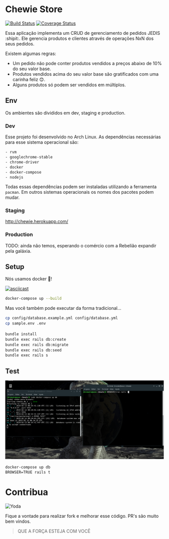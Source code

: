 # Chewie Store

[![Build Status](https://travis-ci.org/brunats/chewie.svg?branch=master)](https://travis-ci.org/brunats/chewie)
[![Coverage Status](https://coveralls.io/repos/github/brunats/chewie/badge.svg?branch=master)](https://coveralls.io/github/brunats/chewie?branch=master)

Essa aplicação implementa um CRUD de gerenciamento de pedidos JEDIS :shipit:. Ele gerencia produtos e clientes através de operações NxN dos seus pedidos.

Existem algumas regras:
 - Um pedido não pode conter produtos vendidos a preços abaixo de 10% do seu valor base.
 - Produtos vendidos acima do seu valor base são gratificados com uma carinha feliz :blush:.
 - Alguns produtos só podem ser vendidos em múltiplos.

## Env

Os ambientes são divididos em dev, staging e production.

### Dev
Esse projeto foi desenvolvido no Arch Linux. As dependências necessárias para esse sistema operacional são:

```
- rvm
- googlechrome-stable
- chrome-driver
- docker
- docker-compose
- nodejs
```

Todas essas dependências podem ser instaladas utilizando a ferramenta `pacman`. Em outros sistemas operacionais os nomes dos pacotes podem mudar.

### Staging

http://chewie.herokuapp.com/

### Production

TODO: ainda não temos, esperando o comércio com a Rebelião expandir pela galáxia.

## Setup

Nós usamos docker :tada:!

[![asciicast](https://asciinema.org/a/9UmgPPEl6suJQ6Kov0VfXOdg7.svg)](https://asciinema.org/a/9UmgPPEl6suJQ6Kov0VfXOdg7)

```sh
docker-compose up --build
```

Mas você também pode executar da forma tradicional...

```sh
cp config/database.example.yml config/database.yml
cp sample.env .env

bundle install
bundle exec rails db:create
bundle exec rails db:migrate
bundle exec rails db:seed
bundle exec rails s
```

## Test

![Testes](teste.gif)


```
docker-compose up db
BROWSER=TRUE rails t
```

# Contribua
![Yoda](https://s.aficionados.com.br/imagens/yoda-fazer.gif)

Fique a vontade para realizar fork e melhorar esse código. PR's são muito bem vindos.


> QUE A FORÇA ESTEJA COM VOCÊ

